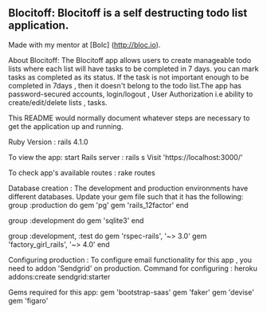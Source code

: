 ## Blocitoff: Blocitoff is a self destructing todo list application.  

Made with my mentor at [Bolc] (http://bloc.io).

About Blocitoff: The Blocitoff app allows users to create manageable todo lists where each list will have tasks to be completed in 7 days. you can mark tasks as completed as its status. If the task is not important enough to be completed in 7days , then it doesn't belong to the todo list.The app has password-secured accounts, login/logout , User Authorization i.e ability to create/edit/delete lists , tasks.

This README would normally document whatever steps are necessary to get the
application up and running.

Ruby Version : rails 4.1.0

To view the app:
  start Rails server : rails s 
  Visit 'https://localhost:3000/'
  
To check app's available routes : rake routes 

Database creation : The development and production environments have different databases. Update your gem file such that it has the following:
  group :production do 
    gem 'pg'
    gem 'rails_12factor'
  end 

  group :development do 
    gem 'sqlite3'
  end 
  
  group :development, :test do
   gem 'rspec-rails', '~> 3.0'
   gem 'factory_girl_rails', '~> 4.0'
  end
  
Configuring production : 
  To configure email functionality for this app , you need to addon 'Sendgrid' on production. 
  Command for configuring : 
    heroku addons:create sendgrid:starter
    
Gems required for this app: 
 gem 'bootstrap-saas'
 gem 'faker'
 gem 'devise'
 gem 'figaro'


 
